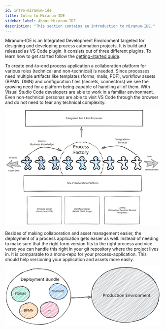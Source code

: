 ```yaml
---
id: intro-miranum-ide
title: Intro to Miranum-IDE
sidebar_label: About Miranum-IDE  
description: "This section contains an introduction to Miranum-IDE."
---
```


Miranum-IDE is an Integrated Development Environment targeted for designing and developing process automation projects. 
It is build and released as VS Code plugin. It consists out of three different plugins. To learn how to get started follow 
the [getting-started guide](../../guides/getting-started/gettingstarted-ide.md). 

To create end-to-end process application a collaboration platform for various roles (technical and non-technical) is needed. 
Since processes need multiple artifacts like templates (forms, mails, PDF), workflow assets (BPMN, DMN) and configuration files 
(secrets, connectors) we see the growing need for a platform being capable of handling all of them. With Visual Studio Code developers 
are able to work in a familiar environment. Even non-technical personas are able to visit VS Code through the browser and do not need to
fear any technical complexity. 

![Miranum IDE overview](./references/img/miranum-ide.svg)

Besides of making collaboration and asset management easier, the deployment of a process application gets easier as well. 
Instead of needing to make sure that the right form version fits to the right process and vice verso you can handle this right 
in your git repository where the project lives in. It is comparable to a mono-repo for your process-application. This should 
help versioning your application and assets more easily.

![Miranum IDE deployment bundle](./references/img/miranum-ide-deployment-bundle.svg)